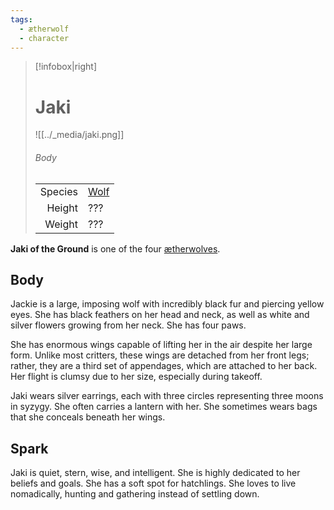 ```yaml
---
tags:
  - ætherwolf
  - character
---
```

> [!infobox|right]
> # Jaki
> ![[../_media/jaki.png]]
> ###### Body
> |  |  |
> | ---: | ---- |
> | Species | [Wolf](<../Species/Wolf.md>) |
> | Height | ??? |
> | Weight | ??? |

**Jaki of the Ground** is one of the four [ætherwolves](<../Species/Wolf.md#Ætherwolf>).

## Body
Jackie is a large, imposing wolf with incredibly black fur and piercing yellow eyes. She has black feathers on her head and neck, as well as white and silver flowers growing from her neck. She has four paws.

She has enormous wings capable of lifting her in the air despite her large form. Unlike most critters, these wings are detached from her front legs; rather, they are a third set of appendages, which are attached to her back. Her flight is clumsy due to her size, especially during takeoff.

Jaki wears silver earrings, each with three circles representing three moons in syzygy. She often carries a lantern with her. She sometimes wears bags that she conceals beneath her wings.

## Spark
Jaki is quiet, stern, wise, and intelligent. She is highly dedicated to her beliefs and goals. She has a soft spot for hatchlings. She loves to live nomadically, hunting and gathering instead of settling down.